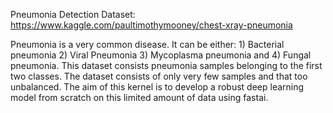 Pneumonia Detection
Dataset:
https://www.kaggle.com/paultimothymooney/chest-xray-pneumonia 

Pneumonia is a very common disease.
It can be either: 1) Bacterial pneumonia 2) Viral Pneumonia 3) Mycoplasma pneumonia and 4) Fungal pneumonia. 
This dataset consists pneumonia samples belonging to the first two classes. The dataset consists of only very few samples and that too unbalanced.
The aim of this kernel is to develop a robust deep learning model from scratch on this limited amount of data using fastai.
